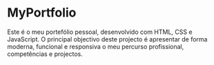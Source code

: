 # MyPortfolio
Este é o meu portefólio pessoal, desenvolvido com HTML, CSS e JavaScript. O principal objectivo deste projecto é apresentar de forma moderna, funcional e responsiva o meu percurso profissional, competências e projectos.
